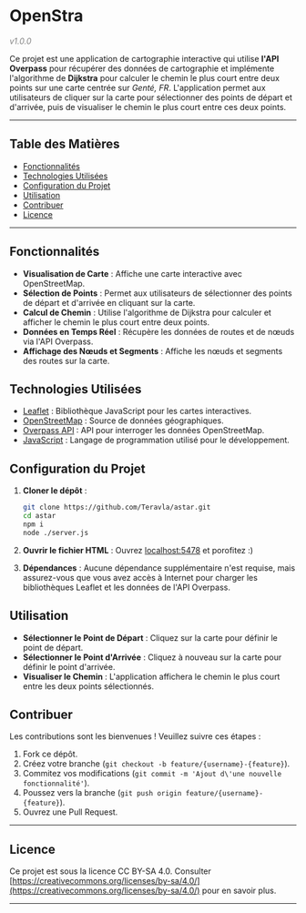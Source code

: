 
# OpenStra
<span style="color: gray; font-style: italic;">v1.0.0</span>


Ce projet est une application de cartographie interactive qui utilise **l'API Overpass** pour récupérer des données de cartographie et implémente l'algorithme de **Dijkstra** pour calculer le chemin le plus court entre deux points sur une carte centrée sur *Genté, FR*. L'application permet aux utilisateurs de cliquer sur la carte pour sélectionner des points de départ et d'arrivée, puis de visualiser le chemin le plus court entre ces deux points.

---

## Table des Matières
- [Fonctionnalités](#fonctionnalités)
- [Technologies Utilisées](#technologies-utilisées)
- [Configuration du Projet](#configuration-du-projet)
- [Utilisation](#utilisation)
- [Contribuer](#contribuer)
- [Licence](#licence)

---

## Fonctionnalités
- **Visualisation de Carte** : Affiche une carte interactive avec OpenStreetMap.
- **Sélection de Points** : Permet aux utilisateurs de sélectionner des points de départ et d'arrivée en cliquant sur la carte.
- **Calcul de Chemin** : Utilise l'algorithme de Dijkstra pour calculer et afficher le chemin le plus court entre deux points.
- **Données en Temps Réel** : Récupère les données de routes et de nœuds via l'API Overpass.
- **Affichage des Nœuds et Segments** : Affiche les nœuds et segments des routes sur la carte.

## Technologies Utilisées
- [Leaflet](https://leafletjs.com/) : Bibliothèque JavaScript pour les cartes interactives.
- [OpenStreetMap](https://www.openstreetmap.org/) : Source de données géographiques.
- [Overpass API](https://overpass-api.de/) : API pour interroger les données OpenStreetMap.
- [JavaScript](https://www.javascript.com/) : Langage de programmation utilisé pour le développement.

## Configuration du Projet
1. **Cloner le dépôt** :
   ```bash
   git clone https://github.com/Teravla/astar.git
   cd astar
   npm i
   node ./server.js
   ```

2. **Ouvrir le fichier HTML** : 
   Ouvrez [localhost:5478](localhost:5478) et porofitez :)

3. **Dépendances** :
   Aucune dépendance supplémentaire n'est requise, mais assurez-vous que vous avez accès à Internet pour charger les bibliothèques Leaflet et les données de l'API Overpass.

## Utilisation
- **Sélectionner le Point de Départ** : Cliquez sur la carte pour définir le point de départ.
- **Sélectionner le Point d'Arrivée** : Cliquez à nouveau sur la carte pour définir le point d'arrivée.
- **Visualiser le Chemin** : L'application affichera le chemin le plus court entre les deux points sélectionnés.


## Contribuer
Les contributions sont les bienvenues ! Veuillez suivre ces étapes :
1. Fork ce dépôt.
2. Créez votre branche (`git checkout -b feature/{username}-{feature}`).
3. Commitez vos modifications (`git commit -m 'Ajout d\'une nouvelle fonctionnalité'`).
4. Poussez vers la branche (`git push origin feature/{username}-{feature}`).
5. Ouvrez une Pull Request.

---

## Licence
Ce projet est sous la licence CC BY-SA 4.0. Consulter [https://creativecommons.org/licenses/by-sa/4.0/](https://creativecommons.org/licenses/by-sa/4.0/) pour en savoir plus.

---
